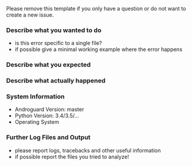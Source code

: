 Please remove this template if you only have a question or do not want to create a new issue.

### Describe what you wanted to do

- is this error specific to a single file?
- if possible give a minimal working example where the error happens

### Describe what you expected

### Describe what actually happened

### System Information

- Androguard Version: master
- Python Version: 3.4/3.5/...
- Operating System

### Further Log Files and Output

- please report logs, tracebacks and other useful information
- if possible report the files you tried to analyze!
